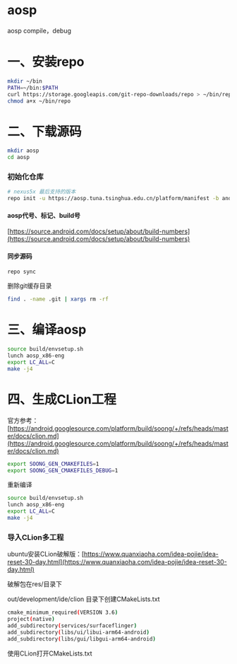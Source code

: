 # aosp
aosp compile，debug

# 一、安装repo
```bash
mkdir ~/bin
PATH=~/bin:$PATH
curl https://storage.googleapis.com/git-repo-downloads/repo > ~/bin/repo
chmod a+x ~/bin/repo
```

# 二、下载源码
```bash
mkdir aosp
cd aosp
```

### 初始化仓库
```bash
# nexus5x 最后支持的版本
repo init -u https://aosp.tuna.tsinghua.edu.cn/platform/manifest -b android-8.1.0_r52
```
#### aosp代号、标记、build号
[https://source.android.com/docs/setup/about/build-numbers](https://source.android.com/docs/setup/about/build-numbers)

#### 同步源码
```bash
repo sync
```

删除git缓存目录
```bash
find . -name .git | xargs rm -rf
```

# 三、编译aosp
```bash
source build/envsetup.sh 
lunch aosp_x86-eng
export LC_ALL=C
make -j4
```

# 四、生成CLion工程
官方参考：[https://android.googlesource.com/platform/build/soong/+/refs/heads/master/docs/clion.md](https://android.googlesource.com/platform/build/soong/+/refs/heads/master/docs/clion.md)
```bash
export SOONG_GEN_CMAKEFILES=1
export SOONG_GEN_CMAKEFILES_DEBUG=1
```
重新编译

```bash
source build/envsetup.sh 
lunch aosp_x86-eng
export LC_ALL=C
make -j4
```
### 导入CLion多工程

ubuntu安装CLion破解版：[https://www.quanxiaoha.com/idea-pojie/idea-reset-30-day.html](https://www.quanxiaoha.com/idea-pojie/idea-reset-30-day.html)

破解包在res/目录下

out/development/ide/clion 目录下创建CMakeLists.txt
```bash
cmake_minimum_required(VERSION 3.6)
project(native)
add_subdirectory(services/surfaceflinger)
add_subdirectory(libs/ui/libui-arm64-android)
add_subdirectory(libs/gui/libgui-arm64-android)
```
使用CLion打开CMakeLists.txt